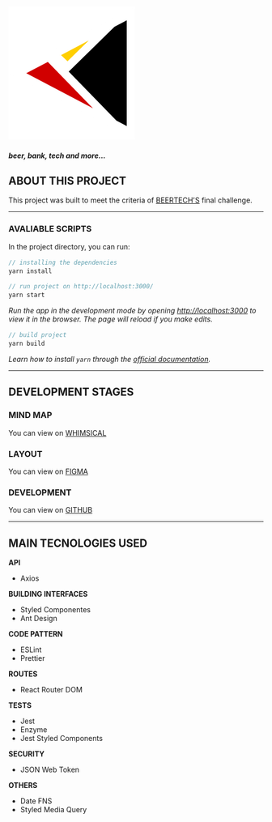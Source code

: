 ![logo](./src/assets/images/logo-minimal.png)
##### beer, bank, tech and more...

## ABOUT THIS PROJECT
This project was built to meet the criteria of [BEERTECH'S](https://beertech.ab-inbev.com/) final challenge.

---

### AVALIABLE SCRIPTS

In the project directory, you can run:

```jsx
// installing the dependencies
yarn install
```

```jsx
// run project on http://localhost:3000/
yarn start
```

_Run the app in the development mode by opening [http://localhost:3000](http://localhost:3000) to view it in the browser. The page will reload if you make edits._

```jsx
// build project
yarn build
```

_Learn how to install `yarn` through the [official documentation](https://yarnpkg.com/pt-BR/docs/install)._

---

## DEVELOPMENT STAGES

### MIND MAP
You can view on [WHIMSICAL](https://whimsical.com/9yS12YMqXbQzRg7u2cRLq7)

### LAYOUT
You can view on [FIGMA](https://www.figma.com/file/04T4XsMAIcnpyPhEUhSzbg/Beck's-Bank?node-id=0%3A1)

### DEVELOPMENT
You can view on [GITHUB](https://github.com/coderamos/becksbank)

---

## MAIN TECNOLOGIES USED

**API**
* Axios

**BUILDING INTERFACES**
* Styled Componentes
* Ant Design

**CODE PATTERN**
* ESLint
* Prettier

**ROUTES**
* React Router DOM

**TESTS**
* Jest
* Enzyme
* Jest Styled Components

**SECURITY**
* JSON Web Token

**OTHERS**
* Date FNS
* Styled Media Query
